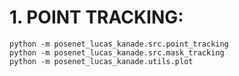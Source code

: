 # 1. POINT TRACKING:
```
python -m posenet_lucas_kanade.src.point_tracking
python -m posenet_lucas_kanade.src.mask_tracking
python -m posenet_lucas_kanade.utils.plot
```
